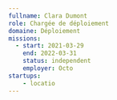 ```yaml
---
fullname: Clara Dumont
role: Chargée de déploiement
domaine: Déploiement
missions:
  - start: 2021-03-29
    end: 2022-03-31
    status: independent
    employer: Octo
startups:
    - locatio
---
```


